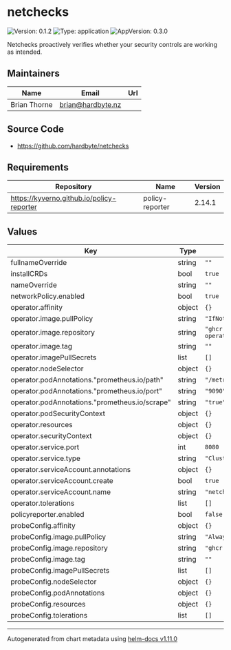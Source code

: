# netchecks

![Version: 0.1.2](https://img.shields.io/badge/Version-0.1.2-informational?style=flat-square) ![Type: application](https://img.shields.io/badge/Type-application-informational?style=flat-square) ![AppVersion: 0.3.0](https://img.shields.io/badge/AppVersion-0.3.0-informational?style=flat-square)

Netchecks proactively verifies whether your security controls are working as intended.

## Maintainers

| Name | Email | Url |
| ---- | ------ | --- |
| Brian Thorne | <brian@hardbyte.nz> |  |

## Source Code

* <https://github.com/hardbyte/netchecks>

## Requirements

| Repository | Name | Version |
|------------|------|---------|
| https://kyverno.github.io/policy-reporter | policy-reporter | 2.14.1 |

## Values

| Key | Type | Default | Description |
|-----|------|---------|-------------|
| fullnameOverride | string | `""` |  |
| installCRDs | bool | `true` |  |
| nameOverride | string | `""` |  |
| networkPolicy.enabled | bool | `true` |  |
| operator.affinity | object | `{}` |  |
| operator.image.pullPolicy | string | `"IfNotPresent"` |  |
| operator.image.repository | string | `"ghcr.io/hardbyte/netchecks-operator"` |  |
| operator.image.tag | string | `""` |  |
| operator.imagePullSecrets | list | `[]` |  |
| operator.nodeSelector | object | `{}` |  |
| operator.podAnnotations."prometheus.io/path" | string | `"/metrics"` |  |
| operator.podAnnotations."prometheus.io/port" | string | `"9090"` |  |
| operator.podAnnotations."prometheus.io/scrape" | string | `"true"` |  |
| operator.podSecurityContext | object | `{}` |  |
| operator.resources | object | `{}` |  |
| operator.securityContext | object | `{}` |  |
| operator.service.port | int | `8080` |  |
| operator.service.type | string | `"ClusterIP"` |  |
| operator.serviceAccount.annotations | object | `{}` |  |
| operator.serviceAccount.create | bool | `true` |  |
| operator.serviceAccount.name | string | `"netcheck-operator"` |  |
| operator.tolerations | list | `[]` |  |
| policyreporter.enabled | bool | `false` |  |
| probeConfig.affinity | object | `{}` |  |
| probeConfig.image.pullPolicy | string | `"Always"` |  |
| probeConfig.image.repository | string | `"ghcr.io/hardbyte/netchecks"` |  |
| probeConfig.image.tag | string | `""` |  |
| probeConfig.imagePullSecrets | list | `[]` |  |
| probeConfig.nodeSelector | object | `{}` |  |
| probeConfig.podAnnotations | object | `{}` |  |
| probeConfig.resources | object | `{}` |  |
| probeConfig.tolerations | list | `[]` |  |

----------------------------------------------
Autogenerated from chart metadata using [helm-docs v1.11.0](https://github.com/norwoodj/helm-docs/releases/v1.11.0)
